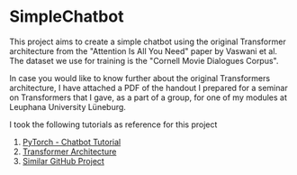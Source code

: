 # SimpleChatbot

This project aims to create a simple chatbot using the original Transformer architecture from the "Attention Is All You Need" paper by Vaswani et al. The dataset we use for training is the "Cornell Movie Dialogues Corpus". 

In case you would like to know further about the original Transformers architecture, I have attached a PDF of the handout I prepared for a seminar on Transformers that I gave, as a part of a group, for one of my modules at Leuphana University Lüneburg.  

I took the following tutorials as reference for this project 
1. <a href="https://pytorch.org/tutorials/beginner/chatbot_tutorial.html">PyTorch - Chatbot Tutorial</a>
2. <a href="https://www.datacamp.com/tutorial/building-a-transformer-with-py-torch">Transformer Architecture</a>
3. <a href="https://github.com/Adityarajora/All-new-projects/tree/master/Chatbot_transformer">Similar GitHub Project</a> 